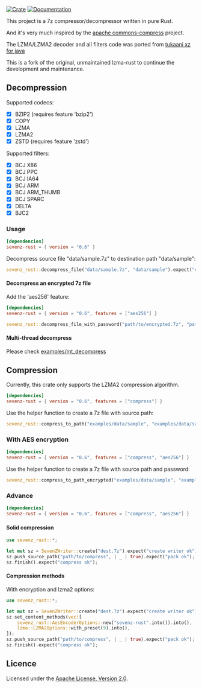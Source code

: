 [![Crate](https://img.shields.io/crates/v/sevenz-rust2.svg)](https://crates.io/crates/sevenz-rust2)
[![Documentation](https://docs.rs/sevenz-rust2/badge.svg)](https://docs.rs/sevenz-rust2)

This project is a 7z compressor/decompressor written in pure Rust.

And it's very much inspired by the [apache commons-compress](https://commons.apache.org/proper/commons-compress/)
project.

The LZMA/LZMA2 decoder and all filters code was ported from [tukaani xz for java](https://tukaani.org/xz/java.html)

This is a fork of the original, unmaintained lzma-rust to continue the development and maintenance.

## Decompression

Supported codecs:

- [x] BZIP2 (requires feature 'bzip2')
- [x] COPY
- [x] LZMA
- [x] LZMA2
- [x] ZSTD  (requires feature 'zstd')

Supported filters:

- [x] BCJ X86
- [x] BCJ PPC
- [x] BCJ IA64
- [x] BCJ ARM
- [x] BCJ ARM_THUMB
- [x] BCJ SPARC
- [x] DELTA
- [x] BJC2

### Usage

```toml
[dependencies]
sevenz-rust = { version = "0.6" }
```

Decompress source file "data/sample.7z" to destination path "data/sample":

```rust
sevenz_rust::decompress_file("data/sample.7z", "data/sample").expect("complete");
```

#### Decompress an encrypted 7z file

Add the 'aes256' feature:

```toml
[dependencies]
sevenz-rust = { version = "0.6", features = ["aes256"] }
```

```rust
sevenz_rust::decompress_file_with_password("path/to/encrypted.7z", "path/to/output", "password".into()).expect("complete");
```

#### Multi-thread decompress

Please check [examples/mt_decompress](https://github.com/hasenbanck/sevenz-rust2/blob/main/examples/mt_decompress.rs)

## Compression

Currently, this crate only supports the LZMA2 compression algorithm.

```toml
[dependencies]
sevenz-rust = { version = "0.6", features = ["compress"] }
```

Use the helper function to create a 7z file with source path:

```rust
sevenz_rust::compress_to_path("examples/data/sample", "examples/data/sample.7z").expect("compress ok");
```

### With AES encryption

```toml
[dependencies]
sevenz-rust = { version = "0.6", features = ["compress", "aes256"] }
```

Use the helper function to create a 7z file with source path and password:

```rust
sevenz_rust::compress_to_path_encrypted("examples/data/sample", "examples/data/sample.7z", "password".into()).expect("compress ok");
```

### Advance

```toml
[dependencies]
sevenz-rust = { version = "0.6", features = ["compress", "aes256"] }
```

#### Solid compression

```rust
use sevenz_rust::*;

let mut sz = SevenZWriter::create("dest.7z").expect("create writer ok");
sz.push_source_path("path/to/compress", | _ | true).expect("pack ok");
sz.finish().expect("compress ok");
```

#### Compression methods

With encryption and lzma2 options:

```rust
use sevenz_rust::*;

let mut sz = SevenZWriter::create("dest.7z").expect("create writer ok");
sz.set_content_methods(vec![
    sevenz_rust::AesEncoderOptions::new("sevenz-rust".into()).into(),
    lzma::LZMA2Options::with_preset(9).into(),
]);
sz.push_source_path("path/to/compress", | _ | true).expect("pack ok");
sz.finish().expect("compress ok");
```

## Licence

Licensed under the [Apache License, Version 2.0](https://www.apache.org/licenses/LICENSE-2.0).
